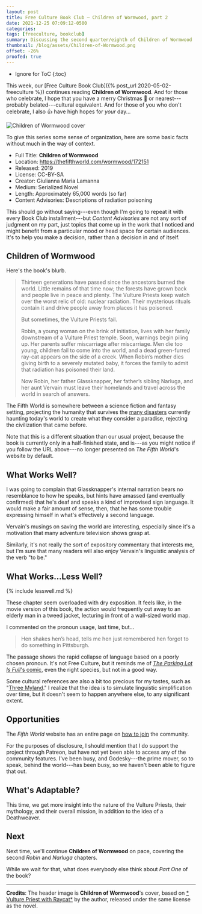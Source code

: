 ```yaml
---
layout: post
title: Free Culture Book Club — Children of Wormwood, part 2
date: 2021-12-25 07:09:12-0500
categories:
tags: [freeculture, bookclub]
summary: Discussing the second quarter/eighth of Children of Wormwood
thumbnail: /blog/assets/Children-of-Wormwood.png
offset: -26%
proofed: true
---
```


* Ignore for ToC
{:toc}

This week, our [Free Culture Book Club]({% post_url 2020-05-02-freeculture %}) continues reading **Children of Wormwood**.  And for those who celebrate, I hope that you have a merry Christmas 🎄 or nearest---probably belated---cultural equivalent.  And for those of you who don't celebrate, I also 👍 have high hopes for *your* day...

![Children of Wormwood cover](/blog/assets/Children-of-Wormwood.png " Vulture Priest with Raycat")

To give this series some sense of organization, here are some basic facts without much in the way of context.

 * Full Title:  **Children of Wormwood**
 * Location:  <https://thefifthworld.com/wormwood/172151>
 * Released:  2019
 * License:  CC-BY-SA
 * Creator:  Giulianna Maria Lamanna
 * Medium:  Serialized Novel
 * Length:  Approximately 65,000 words (so far)
 * Content Advisories:  Descriptions of radiation poisoning

This should go without saying---even though I'm going to repeat it with every Book Club installment---but *Content Advisories* are not any sort of judgment on my part, just topics that come up in the work that I noticed and might benefit from a particular mood or head space for certain audiences.  It's to help you make a decision, rather than a decision in and of itself.

## Children of Wormwood

Here's the book's blurb.

 > Thirteen generations have passed since the ancestors burned the world. Little remains of that time now; the forests have grown back and people live in peace and plenty. The Vulture Priests keep watch over the worst relic of old: nuclear radiation. Their mysterious rituals contain it and drive people away from places it has poisoned.
 >
 > But sometimes, the Vulture Priests fail.
 >
 > Robin, a young woman on the brink of initiation, lives with her family downstream of a Vulture Priest temple. Soon, warnings begin piling up. Her parents suffer miscarriage after miscarriage. Men die too young, children fail to come into the world, and a dead green-furred ray-cat appears on the side of a creek. When Robin’s mother dies giving birth to a severely mutated baby, it forces the family to admit that radiation has poisoned their land.
 >
 > Now Robin, her father Glassknapper, her father’s sibling Narluga, and her aunt Vervain must leave their homelands and travel across the world in search of answers.

The Fifth World is somewhere between a science fiction and fantasy setting, projecting the humanity that survives the [many disasters](https://thefifthworld.com/collapse) currently haunting today's world to create what they consider a paradise, rejecting the civilization that came before.

Note that this is a different situation than our usual project, because the book is currently only in a half-finished state, and is---as you might notice if you follow the URL above---no longer presented on *The Fifth World*'s website by default.

## What Works Well?

I was going to complain that Glassknapper's internal narration bears no resemblance to how he speaks, but hints have amassed (and eventually confirmed) that he's deaf and speaks a kind of improvised sign language.  It would make a fair amount of sense, then, that he has some trouble expressing himself in what's effectively a second language.

Vervain's musings on saving the world are interesting, especially since it's a motivation that many adventure television shows grasp at.

Similarly, it's not really the sort of expository commentary that interests me, but I'm sure that many readers will also enjoy Vervain's linguistic analysis of the verb "to be."

## What Works...Less Well?

{% include lesswell.md %}

These chapter seem overloaded with dry exposition.  It feels like, in the movie version of this book, the action would frequently cut away to an elderly man in a tweed jacket, lecturing in front of a wall-sized world map.

I commented on the pronoun usage, last time, but...

  > Hen shakes hen’s head, tells me hen just remembered hen forgot to do something in Pittsburgh.

The passage shows the rapid collapse of language based on a poorly chosen pronoun.  It's not Free Culture, but it reminds me of [*The Parking Lot Is Full*'s comic](http://j.aufbix.org/plif/archive/wc072.gif), even the right species, but not in a good way.

Some cultural references are also a bit too precious for my tastes, such as "[Three Myland](https://en.wikipedia.org/wiki/Three_Mile_Island_accident)."  I realize that the idea is to simulate linguistic simplification over time, but it doesn't seem to happen anywhere else, to any significant extent.

## Opportunities

The *Fifth World* website has an entire page on [how to join](https://thefifthworld.com/about/membership) the community.

For the purposes of disclosure, I should mention that I do support the project through Patreon, but have not yet been able to access any of the community features.  I've been busy, and Godesky---the prime mover, so to speak, behind the world---has been busy, so we haven't been able to figure that out.

## What's Adaptable?

This time, we get more insight into the nature of the Vulture Priests, their mythology, and their overall mission, in addition to the idea of a Deathweaver.

## Next

Next time, we'll continue **Children of Wormwood** on pace, covering the second *Robin* and *Narluga* chapters.

While we wait for that, what does everybody else think about *Part One* of the book?

* * *

**Credits**:  The header image is **Children of Wormwood**'s cover, based on [* Vulture Priest with Raycat*](https://thefifthworld.com/art/giulianna-maria-lamanna/vulture-priest-with-raycat) by the author, released under the same license as the novel.
